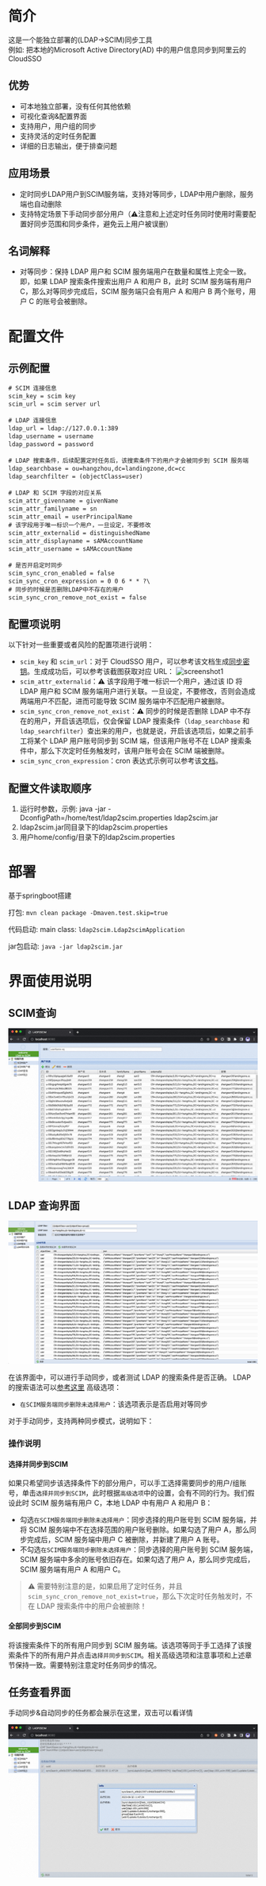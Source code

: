 # 简介
这是一个能独立部署的(LDAP->SCIM)同步工具  
例如: 把本地的Microsoft Active Directory(AD) 中的用户信息同步到阿里云的CloudSSO

## 优势
- 可本地独立部署，没有任何其他依赖
- 可视化查询&配置界面
- 支持用户，用户组的同步
- 支持灵活的定时任务配置
- 详细的日志输出，便于排查问题

## 应用场景
* 定时同步LDAP用户到SCIM服务端，支持对等同步，LDAP中用户删除，服务端也自动删除
* 支持特定场景下手动同步部分用户（⚠️注意和上述定时任务同时使用时需要配置好同步范围和同步条件，避免云上用户被误删）

## 名词解释
* 对等同步：保持 LDAP 用户和 SCIM 服务端用户在数量和属性上完全一致。即，如果 LDAP 搜索条件搜索出用户 A 和用户 B，此时 SCIM 服务端有用户 C，那么对等同步完成后，SCIM 服务端只会有用户 A 和用户 B 两个账号，用户 C 的账号会被删除。

# 配置文件

## 示例配置
```properties
# SCIM 连接信息
scim_key = scim key
scim_url = scim server url

# LDAP 连接信息
ldap_url = ldap://127.0.0.1:389
ldap_username = username
ldap_password = password

# LDAP 搜索条件，后续配置定时任务后，该搜索条件下的用户才会被同步到 SCIM 服务端
ldap_searchbase = ou=hangzhou,dc=landingzone,dc=cc
ldap_searchfilter = (objectClass=user)

# LDAP 和 SCIM 字段的对应关系
scim_attr_givenname = givenName
scim_attr_familyname = sn
scim_attr_email = userPrincipalName
# ️该字段用于唯一标识一个用户，一旦设定，不要修改
scim_attr_externalid = distinguishedName
scim_attr_displayname = sAMAccountName
scim_attr_username = sAMAccountName

# 是否开启定时同步
scim_sync_cron_enabled = false
scim_sync_cron_expression = 0 0 6 * * ?\
# 同步的时候是否删除LDAP中不存在的用户
scim_sync_cron_remove_not_exist = false
```
## 配置项说明

以下针对一些重要或者风险的配置项进行说明：
* `scim_key` 和 `scim_url`：对于 CloudSSO 用户，可以参考该文档生成[同步密钥](https://help.aliyun.com/document_detail/264937.html)。生成成功后，可以参考该截图获取对应 URL：
  ![screenshot1](image/cloudsso_key.png)
* `scim_attr_externalid`：️⚠️ 该字段用于唯一标识一个用户，通过该 ID 将 LDAP 用户和 SCIM 服务端用户进行关联。一旦设定，不要修改，否则会造成两端用户不匹配，进而可能导致 SCIM 服务端中不匹配用户被删除。
* `scim_sync_cron_remove_not_exist`：⚠️ ️同步的时候是否删除 LDAP 中不存在的用户，开启该选项后，仅会保留 LDAP 搜索条件（`ldap_searchbase` 和 `ldap_searchfilter`）查出来的用户，也就是说，开启该选项后，如果之前手工将某个 LDAP 用户账号同步到 SCIM 端，但该用户账号不在 LDAP 搜索条件中，那么下次定时任务触发时，该用户账号会在 SCIM 端被删除。
* `scim_sync_cron_expression`：cron 表达式示例可以参考该[文档](https://help.aliyun.com/document_detail/64769.html)。 

## 配置文件读取顺序

1. 运行时参数，示例: java -jar -DconfigPath=/home/test/ldap2scim.properties ldap2scim.jar  
2. ldap2scim.jar同目录下的ldap2scim.properties
3. 用户home/config/目录下的ldap2scim.properties


# 部署
基于springboot搭建

打包: `mvn clean package -Dmaven.test.skip=true`

代码启动: main class: `ldap2scim.Ldap2scimApplication`

jar包启动: `java -jar ldap2scim.jar`


# 界面使用说明

## SCIM查询

![SCIM查询界面](image/screenshot_1.png)

## LDAP 查询界面

![LDAP 查询界面](image/screenshot_3.png)

在该界面中，可以进行手动同步，或者测试 LDAP 的搜索条件是否正确。
LDAP 的搜索语法可以[参考这里](https://www.cnblogs.com/dreamer-fish/p/5832735.html)
高级选项：
* `在SCIM服务端同步删除未选择用户`：该选项表示是否启用对等同步

对于手动同步，支持两种同步模式，说明如下：

### 操作说明

#### 选择并同步到SCIM

如果只希望同步该选择条件下的部分用户，可以手工选择需要同步的用户/组账号，单击`选择并同步到SCIM`，此时根据`高级选项`中的设置，会有不同的行为。我们假设此时 SCIM 服务端有用户 C，本地 LDAP 中有用户 A 和用户 B：
* 勾选`在SCIM服务端同步删除未选择用户`：同步选择的用户账号到 SCIM 服务端，并将 SCIM 服务端中不在选择范围的用户账号删除。如果勾选了用户 A，那么同步完成后，SCIM 服务端中用户 C 被删除，并新建了用户 A 账号。
* 不勾选`在SCIM服务端同步删除未选择用户`：同步选择的用户账号到 SCIM 服务端，SCIM 服务端中多余的账号依旧存在。如果勾选了用户 A，那么同步完成后，SCIM 服务端有用户 A 和用户 C。

> ⚠️ 需要特别注意的是，如果启用了定时任务，并且`scim_sync_cron_remove_not_exist=true`，那么下次定时任务触发时，不在 LDAP 搜索条件中的用户会被删除！

#### 全部同步到SCIM

将该搜索条件下的所有用户同步到 SCIM 服务端。该选项等同于手工选择了该搜索条件下的所有用户并点击`选择并同步到SCIM`。相关高级选项和注意事项和上述章节保持一致。需要特别注意定时任务同步的情况。

## 任务查看界面

手动同步&自动同步的任务都会展示在这里，双击可以看详情

![screenshot1](image/screenshot_2.png)
